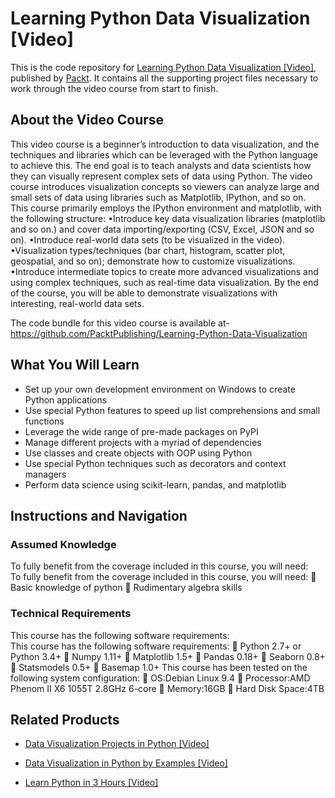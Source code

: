 # Learning Python Data Visualization [Video]
This is the code repository for [Learning Python Data Visualization [Video]](https://www.packtpub.com/big-data-and-business-intelligence/learning-python-data-visualization-video-0?utm_source=github&utm_medium=repository&utm_campaign=9781785886102), published by [Packt](https://www.packtpub.com/?utm_source=github). It contains all the supporting project files necessary to work through the video course from start to finish.
## About the Video Course
This video course is a beginner’s introduction to data visualization, and the techniques and libraries which can be leveraged with the Python language to achieve this. The end goal is to teach analysts and data scientists how they can visually represent complex sets of data using Python.
The video course introduces visualization concepts so viewers can analyze large and small sets of data using libraries such as Matplotlib, IPython, and so on. 
This course primarily employs the IPython environment and matplotlib, with the following structure:
•Introduce key data visualization libraries (matplotlib and so on.) and cover data importing/exporting (CSV, Excel, JSON and so on).
•Introduce real-world data sets (to be visualized in the video).
•Visualization types/techniques (bar chart, histogram, scatter plot, geospatial, and so on); demonstrate how to customize visualizations.
•Introduce intermediate topics to create more advanced visualizations and using complex techniques, such as real-time data visualization.
By the end of the course, you will be able to demonstrate visualizations with interesting, real-world data sets.

The code bundle for this video course is available at- https://github.com/PacktPublishing/Learning-Python-Data-Visualization

<H2>What You Will Learn</H2>
<DIV class=book-info-will-learn-text>
<UL>
<LI>Set up your own development environment on Windows to create Python applications 
<LI>Use special Python features to speed up list comprehensions and small functions 
<LI>Leverage the wide range of pre-made packages on PyPI 
<LI>Manage different projects with a myriad of dependencies 
<LI>Use classes and create objects with OOP using Python 
<LI>Use special Python techniques such as decorators and context managers 
<LI>Perform data science using scikit-learn, pandas, and matplotlib </LI></UL></DIV>

## Instructions and Navigation
### Assumed Knowledge
To fully benefit from the coverage included in this course, you will need:<br/>
To fully benefit from the coverage included in this course, you will need:
	Basic knowledge of python
	Rudimentary algebra skills

### Technical Requirements
This course has the following software requirements:<br/>
This course has the following software requirements:
	Python 2.7+ or Python 3.4+
	Numpy 1.11+
	Matplotlib 1.5+
	Pandas 0.18+
	Seaborn 0.8+
	Statsmodels 0.5+
	Basemap 1.0+
This course has been tested on the following system configuration:
	OS:Debian Linux 9.4
	Processor:AMD Phenom II X6 1055T 2.8GHz 6-core
	Memory:16GB
	Hard Disk Space:4TB


## Related Products
* [Data Visualization Projects in Python [Video]](https://www.packtpub.com/virtualization-and-cloud/data-visualization-projects-python-video?utm_source=github&utm_medium=repository&utm_campaign=9781788830416)

* [Data Visualization in Python by Examples [Video]](https://www.packtpub.com/virtualization-and-cloud/data-visualization-python-examples-video?utm_source=github&utm_medium=repository&utm_campaign=9781788838658)

* [Learn Python in 3 Hours [Video]](https://www.packtpub.com/application-development/learn-python-3-hours-video?utm_source=github&utm_medium=repository&utm_campaign=9781788995931)

